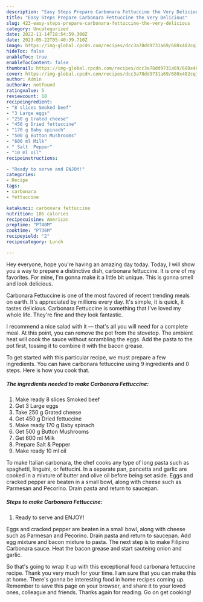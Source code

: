 ```yaml
---
description: "Easy Steps Prepare Carbonara Fettuccine the Very Delicious"
title: "Easy Steps Prepare Carbonara Fettuccine the Very Delicious"
slug: 423-easy-steps-prepare-carbonara-fettuccine-the-very-delicious
category: Uncategorized
date: 2022-11-14T18:54:59.300Z
date: 2023-05-22T05:40:39.710Z
image: https://img-global.cpcdn.com/recipes/dcc3a78dd9731a69/680x482cq70/carbonara-fettuccine-recipe-main-photo.jpg
hideToc: false
enableToc: true
enableTocContent: false
thumbnail: https://img-global.cpcdn.com/recipes/dcc3a78dd9731a69/680x482cq70/carbonara-fettuccine-recipe-main-photo.jpg
cover: https://img-global.cpcdn.com/recipes/dcc3a78dd9731a69/680x482cq70/carbonara-fettuccine-recipe-main-photo.jpg
author: Admin
authorAv: notfound
ratingvalue: 5
reviewcount: 18
recipeingredient:
- "8 slices Smoked beef"
- "3 Large eggs"
- "250 g Grated cheese"
- "450 g Dried fettuccine"
- "170 g Baby spinach"
- "500 g Button Mushrooms"
- "600 ml Milk"
- " Salt  Pepper"
- "10 ml oil"
recipeinstructions:

- "Ready to serve and ENJOY!"
categories:
- Recipe
tags:
- carbonara
- fettuccine

katakunci: carbonara fettuccine 
nutrition: 186 calories
recipecuisine: American
preptime: "PT40M"
cooktime: "PT36M"
recipeyield: "2"
recipecategory: Lunch

---
```



Hey everyone, hope you're having an amazing day today. Today, I will show you a way to prepare a distinctive dish, carbonara fettuccine. It is one of my favorites. For mine, I'm gonna make it a little bit unique. This is gonna smell and look delicious.

Carbonara Fettuccine is one of the most favored of recent trending meals on earth. It's appreciated by millions every day. It's simple, it is quick, it tastes delicious. Carbonara Fettuccine is something that I've loved my whole life. They're fine and they look fantastic.

I recommend a nice salad with it — that&#39;s all you will need for a complete meal. At this point, you can remove the pot from the stovetop. The ambient heat will cook the sauce without scrambling the eggs. Add the pasta to the pot first, tossing it to combine it with the bacon grease.


To get started with this particular recipe, we must prepare a few ingredients. You can have carbonara fettuccine using 9 ingredients and 0 steps. Here is how you cook that.

<!--inarticleads1-->

##### The ingredients needed to make Carbonara Fettuccine:

1. Make ready 8 slices Smoked beef
1. Get 3 Large eggs
1. Take 250 g Grated cheese
1. Get 450 g Dried fettuccine
1. Make ready 170 g Baby spinach
1. Get 500 g Button Mushrooms
1. Get 600 ml Milk
1. Prepare  Salt &amp; Pepper
1. Make ready 10 ml oil


To make Italian carbonara, the chef cooks any type of long pasta such as spaghetti, linguini, or fettucini. In a separate pan, pancetta and garlic are cooked in a mixture of butter and olive oil before being set aside. Eggs and cracked pepper are beaten in a small bowl, along with cheese such as Parmesan and Pecorino. Drain pasta and return to saucepan. 

<!--inarticleads2-->

##### Steps to make Carbonara Fettuccine:


1. Ready to serve and ENJOY!

Eggs and cracked pepper are beaten in a small bowl, along with cheese such as Parmesan and Pecorino. Drain pasta and return to saucepan. Add egg mixture and bacon mixture to pasta. The next step is to make Filipino Carbonara sauce. Heat the bacon grease and start sauteing onion and garlic. 

So that's going to wrap it up with this exceptional food carbonara fettuccine recipe. Thank you very much for your time. I am sure that you can make this at home. There's gonna be interesting food in home recipes coming up. Remember to save this page on your browser, and share it to your loved ones, colleague and friends. Thanks again for reading. Go on get cooking!
